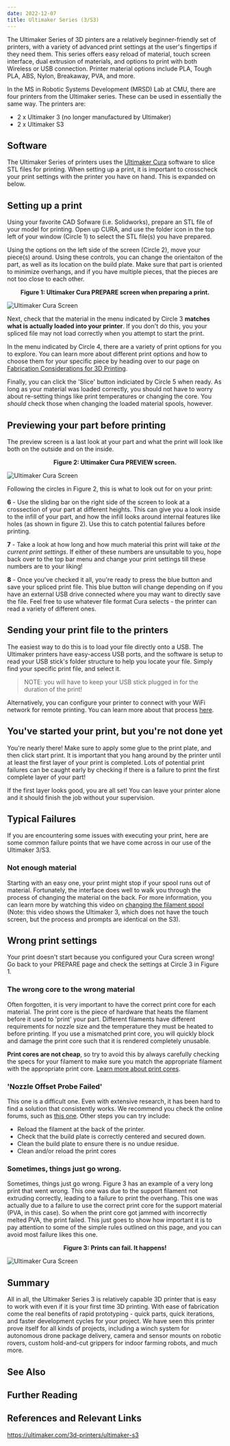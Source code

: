 ```yaml
---
date: 2022-12-07
title: Ultimaker Series (3/S3)
---
```

The Ultimaker Series of 3D pinters are a relatively beginner-friendly set of printers, with a variety of advanced print settings at the user's fingertips if they need them. This series offers easy reload of material, touch screen interface, dual extrusion of materials, and options to print with both Wireless or USB connection. Printer material options include PLA, Tough PLA, ABS, Nylon, Breakaway, PVA, and more.


In the MS in Robotic Systems Development (MRSD) Lab at CMU, there are four printers from the Ultimaker series. These can be used in essentially the same way. The printers are:
- 2 x Ultimaker 3 (no longer manufactured by Ultimaker)
- 2 x Ultimaker S3


## Software
The Ultimaker Series of printers uses the [Ultimaker Cura](https://ultimaker.com/software/ultimaker-cura) software to slice STL files for printing. When setting up a print, it is important to crosscheck your print settings with the printer you have on hand. This is expanded on below.


## Setting up a print
Using your favorite CAD Sofware (i.e. Solidworks), prepare an STL file of your model for printing. Open up CURA, and use the folder icon in the top left of your window (Circle 1) to select the STL file(s) you have prepared.

Using the options on the left side of the screen (Circle 2), move your piece(s) around. Using these controls, you can change the orientaiton of the part, as well as its location on the build plate. Make sure that part is oriented to minimize overhangs, and if you have multiple pieces, that the pieces are not too close to each other.

<figcaption align = "center"><b>Figure 1: Ultimaker Cura PREPARE screen when preparing a print. </b></figcaption>

![Ultimaker Cura Screen](assets/ultimaker_fig1.png)

Next, check that the material in the menu indicated by Circle 3 **matches what is actually loaded into your printer**. If you don't do this, you your spliced file may not load correctly when you attempt to start the print.

In the menu indicated by Circle 4, there are a variety of print options for you to explore. You can learn more about different print options and how to choose them for your specific piece by heading over to our page on [Fabrication Considerations for 3D Printing](/wiki/fabrication/fabrication_considerations_for_3D_printing/).

Finally, you can click the 'Slice' button indiciated by Circle 5 when ready. As long as your material was loaded correctly, you should not have to worry about re-setting things like print temperatures or changing the core. You *should* check those when changing the loaded material spools, however.

## Previewing your part before printing
The preview screen is a last look at your part and what the print will look like both on the outside and on the inside.

<figcaption align = "center"><b>Figure 2: Ultimaker Cura PREVIEW screen. </b></figcaption>

![Ultimaker Cura Screen](assets/ultimaker_fig2.png)

Following the circles in Figure 2, this is what to look out for on your print:

**6** - Use the sliding bar on the right side of the screen to look at a crossection of your part at different heights. This can give you a look inside to the infill of your part, and how the infill looks around internal features like holes (as shown in figure 2). Use this to catch potential failures before printing.

**7** - Take a look at how long and how much material this print will take  *at the current print settings*. If either of these numbers are unsuitable to you, hope back over to the top bar menu and change your print settings till these numbers are to your liking!

**8** - Once you've checked it all, you're ready to press the blue button and save your spliced print file. This blue button will change depending on if you have an external USB drive connected where you may want to directly save the file. Feel free to use whatever file format Cura selects - the printer can read a variety of different ones.

## Sending your print file to the printers
The easiest way to do this is to load your file directly onto a USB. The Ultimaker printers have easy-access USB ports, and the software is setup to read your USB stick's folder structure to help you locate your file. Simply find your specific print file, and select it.

> NOTE: you will have to keep your USB stick plugged in for the duration of the print!

Alternatively, you can configure your printer to connect with your WiFi network for remote printing. You can learn more about that process [here](https://support.makerbot.com/s/article/1667339908212).

## You've started your print, but you're not done yet
You're nearly there! Make sure to apply some glue to the print plate, and then click start print. It is important that you hang around by the printer until at least the first layer of your print is completed. Lots of potential print failures can be caught early by checking if there is a failure to print the first complete layer of your part!

If the first layer looks good, you are all set! You can leave your printer alone and it should finish the job without your supervision.


## Typical Failures
If you are encountering some issues with executing your print, here are some common failure points that we have come across in our use of the Ultimaker 3/S3.

### Not enough material
Starting with an easy one, your print might stop if your spool runs out of material. Fortunately, the interface does well to walk you through the process of changing the material on the back. For more information, you can learn more by watching this video on [changing the filament spool](https://youtu.be/c2XznbVFOBs) (Note: this video shows the Ultimaker 3, which does not have the touch screen, but the process and prompts are identical on the S3).

## Wrong print settings
Your print doesn't start because you configured your Cura screen wrong! Go back to your PREPARE page and check the settings at Circle 3 in Figure 1.

### The wrong core to the wrong material
Often forgotten, it is very important to have the correct print core for each material. The print core is the piece of hardware that heats the filament before it used to 'print' your part. Different filaments have different requirements for nozzle size and the temperature they must be heated to before printing. If you use a mismatched print core, you will quickly block and damage the print core such that it is rendered completely unusable.

**Print cores are not cheap**, so try to avoid this by always carefully checking the specs for your filament to make sure you match the appropriate filament with the appropriate print core. [Learn more about print cores](https://ultimaker.com/3d-printers/ultimaker-print-cores-and-addons).

### 'Nozzle Offset Probe Failed'
This one is a difficult one. Even with extensive research, it has been hard to find a solution that consistently works. We recommend you check the online forums, such as [this one](https://community.ultimaker.com/topic/35521-nozzle-offset-probe-failed/). Other steps you can try include:

- Reload the filament at the back of the printer.
- Check that the build plate is correctly centered and secured down.
- Clean the build plate to ensure there is no undue residue.
- Clean and/or reload the print cores


### Sometimes, things just go wrong.
Sometimes, things just go wrong. Figure 3 has an example of a very long print that went wrong. This one was due to the support filament not extruding correctly, leading to a failure to print the overhang. This one was actually due to a failure to use the correct print core for the support material (PVA, in this case). So when the print core got jammed with incorrectly melted PVA, the print failed. This just goes to show how important it is to pay attention to some of the simple rules outlined on this page, and you can avoid most failure likes this one.

<figcaption align = "center"><b>Figure 3: Prints can fail. It happens! </b></figcaption>

![Ultimaker Cura Screen](assets/ultimaker_fig3.jpg)

## Summary
All in all, the Ultimaker Series 3 is relatively capable 3D printer that is easy to work with even if it is your first time 3D printing. With ease of fabrication come the real benefits of rapid prototyping - quick parts, quick iterations, and faster development cycles for your project. We have seen this printer prove itself for all kinds of projects, including a winch system for autonomous drone package delivery, camera and sensor mounts on robotic rovers, custom hold-and-cut grippers for indoor farming robots, and much more.


## See Also

## Further Reading

## References and Relevant Links

https://ultimaker.com/3d-printers/ultimaker-s3
